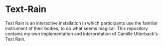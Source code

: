 # Text-Rain
Text Rain is an interactive installation in which participants use the familiar instrument of their bodies, to do what seems magical. This repository contains my own implementation and interpretation of Camille Utterback's Text Rain.
